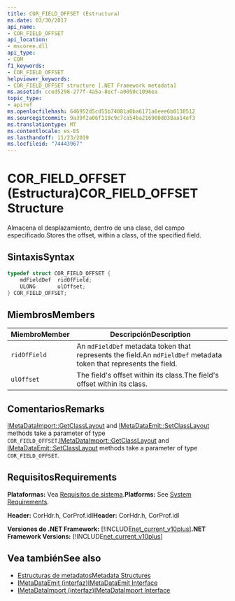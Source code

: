 ```yaml
---
title: COR_FIELD_OFFSET (Estructura)
ms.date: 03/30/2017
api_name:
- COR_FIELD_OFFSET
api_location:
- mscoree.dll
api_type:
- COM
f1_keywords:
- COR_FIELD_OFFSET
helpviewer_keywords:
- COR_FIELD_OFFSET structure [.NET Framework metadata]
ms.assetid: cced5298-277f-4a5a-8ecf-a0050c1096ea
topic_type:
- apiref
ms.openlocfilehash: 646952d5cd55b74081a0ba6171a6eee6b0138512
ms.sourcegitcommit: 9a39f2a06f110c9c7ca54ba216900d038aa14ef3
ms.translationtype: MT
ms.contentlocale: es-ES
ms.lasthandoff: 11/23/2019
ms.locfileid: "74443967"
---
```

# <a name="cor_field_offset-structure"></a><span data-ttu-id="d9f7b-102">COR_FIELD_OFFSET (Estructura)</span><span class="sxs-lookup"><span data-stu-id="d9f7b-102">COR_FIELD_OFFSET Structure</span></span>
<span data-ttu-id="d9f7b-103">Almacena el desplazamiento, dentro de una clase, del campo especificado.</span><span class="sxs-lookup"><span data-stu-id="d9f7b-103">Stores the offset, within a class, of the specified field.</span></span>  
  
## <a name="syntax"></a><span data-ttu-id="d9f7b-104">Sintaxis</span><span class="sxs-lookup"><span data-stu-id="d9f7b-104">Syntax</span></span>  
  
```cpp  
typedef struct COR_FIELD_OFFSET {  
    mdFieldDef  ridOfField;  
    ULONG       ulOffset;  
} COR_FIELD_OFFSET;  
```  
  
## <a name="members"></a><span data-ttu-id="d9f7b-105">Miembros</span><span class="sxs-lookup"><span data-stu-id="d9f7b-105">Members</span></span>  
  
|<span data-ttu-id="d9f7b-106">Miembro</span><span class="sxs-lookup"><span data-stu-id="d9f7b-106">Member</span></span>|<span data-ttu-id="d9f7b-107">Descripción</span><span class="sxs-lookup"><span data-stu-id="d9f7b-107">Description</span></span>|  
|------------|-----------------|  
|`ridOfField`|<span data-ttu-id="d9f7b-108">An `mdFieldDef` metadata token that represents the field.</span><span class="sxs-lookup"><span data-stu-id="d9f7b-108">An `mdFieldDef` metadata token that represents the field.</span></span>|  
|`ulOffset`|<span data-ttu-id="d9f7b-109">The field's offset within its class.</span><span class="sxs-lookup"><span data-stu-id="d9f7b-109">The field's offset within its class.</span></span>|  
  
## <a name="remarks"></a><span data-ttu-id="d9f7b-110">Comentarios</span><span class="sxs-lookup"><span data-stu-id="d9f7b-110">Remarks</span></span>  
 <span data-ttu-id="d9f7b-111">[IMetaDataImport::GetClassLayout](../../../../docs/framework/unmanaged-api/metadata/imetadataimport-getclasslayout-method.md) and [IMetaDataEmit::SetClassLayout](../../../../docs/framework/unmanaged-api/metadata/imetadataemit-setclasslayout-method.md) methods take a parameter of type `COR_FIELD_OFFSET`.</span><span class="sxs-lookup"><span data-stu-id="d9f7b-111">[IMetaDataImport::GetClassLayout](../../../../docs/framework/unmanaged-api/metadata/imetadataimport-getclasslayout-method.md) and [IMetaDataEmit::SetClassLayout](../../../../docs/framework/unmanaged-api/metadata/imetadataemit-setclasslayout-method.md) methods take a parameter of type `COR_FIELD_OFFSET`.</span></span>  
  
## <a name="requirements"></a><span data-ttu-id="d9f7b-112">Requisitos</span><span class="sxs-lookup"><span data-stu-id="d9f7b-112">Requirements</span></span>  
 <span data-ttu-id="d9f7b-113">**Plataformas:** Vea [Requisitos de sistema](../../../../docs/framework/get-started/system-requirements.md).</span><span class="sxs-lookup"><span data-stu-id="d9f7b-113">**Platforms:** See [System Requirements](../../../../docs/framework/get-started/system-requirements.md).</span></span>  
  
 <span data-ttu-id="d9f7b-114">**Header:** CorHdr.h, CorProf.idl</span><span class="sxs-lookup"><span data-stu-id="d9f7b-114">**Header:** CorHdr.h, CorProf.idl</span></span>  
  
 <span data-ttu-id="d9f7b-115">**Versiones de .NET Framework:** [!INCLUDE[net_current_v10plus](../../../../includes/net-current-v10plus-md.md)]</span><span class="sxs-lookup"><span data-stu-id="d9f7b-115">**.NET Framework Versions:** [!INCLUDE[net_current_v10plus](../../../../includes/net-current-v10plus-md.md)]</span></span>  
  
## <a name="see-also"></a><span data-ttu-id="d9f7b-116">Vea también</span><span class="sxs-lookup"><span data-stu-id="d9f7b-116">See also</span></span>

- [<span data-ttu-id="d9f7b-117">Estructuras de metadatos</span><span class="sxs-lookup"><span data-stu-id="d9f7b-117">Metadata Structures</span></span>](../../../../docs/framework/unmanaged-api/metadata/metadata-structures.md)
- [<span data-ttu-id="d9f7b-118">IMetaDataEmit (interfaz)</span><span class="sxs-lookup"><span data-stu-id="d9f7b-118">IMetaDataEmit Interface</span></span>](../../../../docs/framework/unmanaged-api/metadata/imetadataemit-interface.md)
- [<span data-ttu-id="d9f7b-119">IMetaDataImport (interfaz)</span><span class="sxs-lookup"><span data-stu-id="d9f7b-119">IMetaDataImport Interface</span></span>](../../../../docs/framework/unmanaged-api/metadata/imetadataimport-interface.md)
